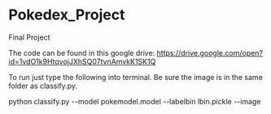 # Pokedex_Project
Final Project
 
 
The code can be found in this google drive:
https://drive.google.com/open?id=1vdO1k9HtqvojJXhSQ07tvnAmvkK1SK1Q


To run just type the following into terminal. Be sure the image is in the same folder as classify.py.


python classify.py --model pokemodel.model --labelbin lbin.pickle --image <YOUR IMAGE HERE>
